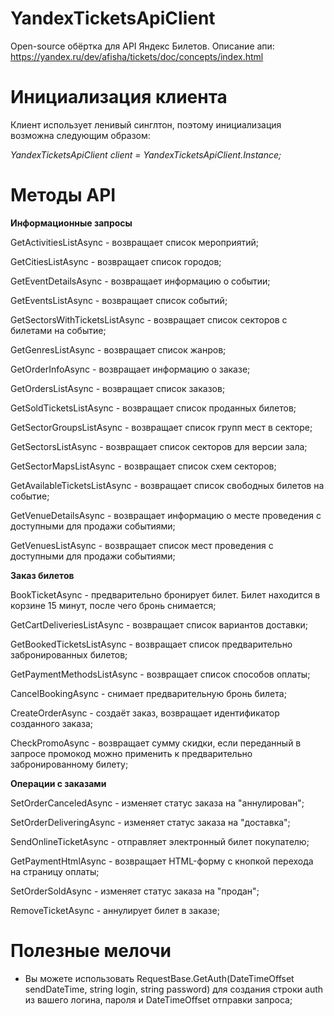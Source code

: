 # YandexTicketsApiClient

Open-source обёртка для API Яндекс Билетов. Описание апи: https://yandex.ru/dev/afisha/tickets/doc/concepts/index.html

# Инициализация клиента

Клиент использует ленивый синглтон, поэтому инициализация возможна следующим образом:

_YandexTicketsApiClient client = YandexTicketsApiClient.Instance;_

# Методы API

**Информационные запросы**

GetActivitiesListAsync - возвращает список мероприятий;

GetCitiesListAsync - возвращает список городов;

GetEventDetailsAsync - возвращает информацию о событии;

GetEventsListAsync - возвращает список событий;

GetSectorsWithTicketsListAsync - возвращает список секторов с билетами на событие;

GetGenresListAsync - возвращает список жанров;

GetOrderInfoAsync - возвращает информацию о заказе;

GetOrdersListAsync - возвращает список заказов;

GetSoldTicketsListAsync - возвращает список проданных билетов;

GetSectorGroupsListAsync - возвращает список групп мест в секторе;

GetSectorsListAsync - возвращает список секторов для версии зала;

GetSectorMapsListAsync - возвращает список схем секторов;

GetAvailableTicketsListAsync - возвращает список свободных билетов на событие;

GetVenueDetailsAsync - возвращает информацию о месте проведения с доступными для продажи событиями;

GetVenuesListAsync - возвращает список мест проведения с доступными для продажи событиями;

**Заказ билетов**

BookTicketAsync - предварительно бронирует билет. Билет находится в корзине 15 минут, после чего бронь снимается;

GetCartDeliveriesListAsync - возвращает список вариантов доставки;

GetBookedTicketsListAsync - возвращает список предварительно забронированных билетов;

GetPaymentMethodsListAsync - возвращает список способов оплаты;

CancelBookingAsync - снимает предварительную бронь билета;

CreateOrderAsync - создаёт заказ, возвращает идентификатор созданного заказа;

CheckPromoAsync - возвращает сумму скидки, если переданный в запросе промокод можно применить к предварительно забронированному билету;

**Операции с заказами**

SetOrderCanceledAsync - изменяет статус заказа на "аннулирован";

SetOrderDeliveringAsync - изменяет статус заказа на "доставка";

SendOnlineTicketAsync - отправляет электронный билет покупателю;

GetPaymentHtmlAsync - возвращает HTML-форму с кнопкой перехода на страницу оплаты;

SetOrderSoldAsync - изменяет статус заказа на "продан";

RemoveTicketAsync - аннулирует билет в заказе;

# Полезные мелочи

- Вы можете использовать RequestBase.GetAuth(DateTimeOffset sendDateTime, string login, string password) для создания строки auth из вашего логина, пароля и DateTimeOffset отправки запроса;
